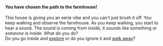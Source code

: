 #### You have chosen the path to the farmhouse!
This house is giving you an eerie vibe and you can't just brush it off. You keep walking and observe the
farmhouse. As you keep walking, you start to hear a sound. The sound is coming from inside, it sounds like
something or _someone_ is inside. What do you do?  
Do you go inside and [explore](map.md)
or
do you ignore it and [walk away](../lost.md)?